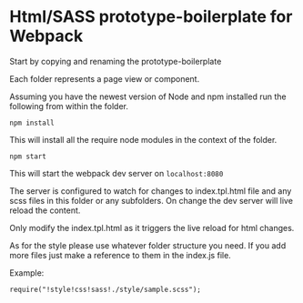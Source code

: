 # Html/SASS prototype-boilerplate for Webpack

Start by copying and renaming the prototype-boilerplate

Each folder represents a page view or component.

Assuming you have the newest version of Node and npm installed run the following from within the folder.

```npm install```

This will install all the require node modules in the context of the folder.

`npm start`

This will start the webpack dev server on `localhost:8080`

The server is configured to watch for changes to index.tpl.html file and any scss files in this folder or any subfolders. On change the dev server will live reload the content.

Only modify the index.tpl.html as it triggers the live reload for html changes.

As for the style please use whatever folder structure you need. If you add more files just make a reference to them in the index.js file.

Example:

```require("!style!css!sass!./style/sample.scss");```
